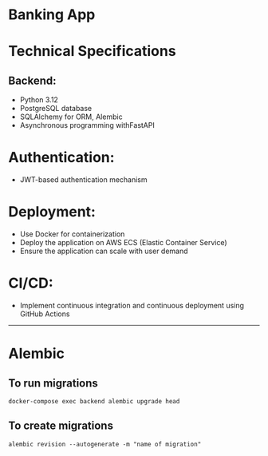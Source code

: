 # Banking App

# Technical Specifications
## Backend:
* Python 3.12
* PostgreSQL database
* SQLAlchemy for ORM, Alembic
* Asynchronous programming withFastAPI
# Authentication:
* JWT-based authentication mechanism
# Deployment:
* Use Docker for containerization
* Deploy the application on AWS ECS (Elastic Container Service)
* Ensure the application can scale with user demand
# CI/CD:
* Implement continuous integration and continuous deployment using GitHub Actions

----------------------------------------
# Alembic
## To run migrations 
```docker-compose exec backend alembic upgrade head```
## To create migrations 
```alembic revision --autogenerate -m "name of migration"```
